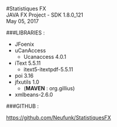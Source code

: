 #Statistiques FX 
\
JAVA FX Project  - SDK 1.8.0_121 \
May 05, 2017

###LIBRARIES :

- JFoenix
- uCanAccess
    - Ucanaccess 4.0.1
- iText 5.5.11
    - itext5-itextpdf-5.5.11
- poi 3.16
- jfxutils 1.0
    - (<b>MAVEN</b> : org.gillius)
- xmlbeans-2.6.0

###GITHUB :

https://github.com/Neufunk/StatistiquesFX